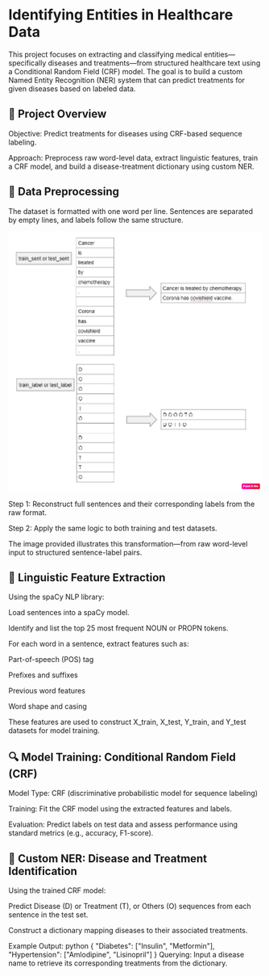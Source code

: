# Identifying Entities in Healthcare Data

This project focuses on extracting and classifying medical entities—specifically diseases and treatments—from structured healthcare text using a Conditional Random Field (CRF) model. The goal is to build a custom Named Entity Recognition (NER) system that can predict treatments for given diseases based on labeled data.

## 📂 Project Overview
Objective: Predict treatments for diseases using CRF-based sequence labeling.

Approach: Preprocess raw word-level data, extract linguistic features, train a CRF model, and build a disease-treatment dictionary using custom NER.

## 🧹 Data Preprocessing
The dataset is formatted with one word per line. Sentences are separated by empty lines, and labels follow the same structure.

![Dataset format](images/treatment.png)

Step 1: Reconstruct full sentences and their corresponding labels from the raw format.

Step 2: Apply the same logic to both training and test datasets.

The image provided illustrates this transformation—from raw word-level input to structured sentence-label pairs.

## 🧠 Linguistic Feature Extraction
Using the spaCy NLP library:

Load sentences into a spaCy model.

Identify and list the top 25 most frequent NOUN or PROPN tokens.

For each word in a sentence, extract features such as:

Part-of-speech (POS) tag

Prefixes and suffixes

Previous word features

Word shape and casing

These features are used to construct X_train, X_test, Y_train, and Y_test datasets for model training.

## 🔍 Model Training: Conditional Random Field (CRF)
Model Type: CRF (discriminative probabilistic model for sequence labeling)

Training: Fit the CRF model using the extracted features and labels.

Evaluation: Predict labels on test data and assess performance using standard metrics (e.g., accuracy, F1-score).

## 🧬 Custom NER: Disease and Treatment Identification
Using the trained CRF model:

Predict Disease (D) or Treatment (T), or Others (O) sequences from  each sentence in the test set.

Construct a dictionary mapping diseases to their associated treatments.

Example Output:
python
{
  "Diabetes": ["Insulin", "Metformin"],
  "Hypertension": ["Amlodipine", "Lisinopril"]
}
Querying: Input a disease name to retrieve its corresponding treatments from the dictionary.